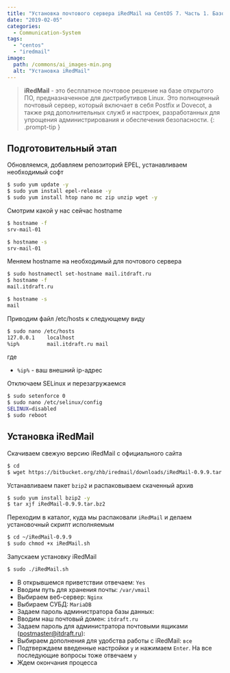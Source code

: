 ```yaml
---
title: "Установка почтового сервера iRedMail на CentOS 7. Часть 1. Базовая установка"
date: "2019-02-05"
categories: 
  - Communication-System
tags: 
  - "centos"
  - "iredmail"
image:
  path: /commons/ai_images-min.png
  alt: "Установка iRedMail"
---
```


> **iRedMail** - это бесплатное почтовое решение на базе открытого ПО, предназначенное для дистрибутивов Linux. Это полноценный почтовый сервер, который включает в себя Postfix и Dovecot, а также ряд дополнительных служб и настроек, разработанных для упрощения администрирования и обеспечения безопасности.
{: .prompt-tip }

## Подготовительный этап

Обновляемся, добавляем репозиторий EPEL, устанавливаем необходимый софт

```sh
$ sudo yum update -y
$ sudo yum install epel-release -y
$ sudo yum install htop nano mc zip unzip wget -y
```

Смотрим какой у нас сейчас hostname

```sh
$ hostname -f
srv-mail-01

$ hostname -s
srv-mail-01
```

Меняем hostname на необходимый для почтового сервера

```sh
$ sudo hostnamectl set-hostname mail.itdraft.ru
$ hostname -f
mail.itdraft.ru

$ hostname -s
mail
```

Приводим файл /etc/hosts к следующему виду

```sh
$ sudo nano /etc/hosts
127.0.0.1    localhost
%ip%         mail.itdraft.ru mail
```

где

- `%ip%` - ваш внешний ip-адрес

Отключаем SELinux и перезагружаемся

```sh
$ sudo setenforce 0
$ sudo nano /etc/selinux/config
SELINUX=disabled
$ sudo reboot
```

## Установка iRedMail

Скачиваем свежую версию iRedMail с официального сайта

```sh
$ cd
$ wget https://bitbucket.org/zhb/iredmail/downloads/iRedMail-0.9.9.tar.bz2
```

Устанавливаем пакет `bzip2` и распаковываем скаченный архив

```sh
$ sudo yum install bzip2 -y
$ tar xjf iRedMail-0.9.9.tar.bz2
```

Переходим в каталог, куда мы распаковали `iRedMail` и делаем установочный скрипт исполняемым

```sh
$ cd ~/iRedMail-0.9.9
$ sudo chmod +x iRedMail.sh
```

Запускаем установку iRedMail

```sh
$ sudo ./iRedMail.sh
```

- В открывшемся приветствии отвечаем: `Yes`
- Вводим путь для хранения почты: `/var/vmail`
- Выбираем веб-сервер: `Nginx`
- Выбираем СУБД: `MariaDB`
- Задаем пароль администратора базы данных: 
- Вводим наш почтовый домен: `itdraft.ru`
- Задаем пароль для администратора почтовыми ящиками (postmaster@itdraft.ru):
- Выбираем дополнения для удобства работы с iRedMail: `все`
- Подтверждаем введенные настройки `y` и нажимаем `Enter`. На все последующие вопросы тоже отвечаем `y`
- Ждем окончания процесса
